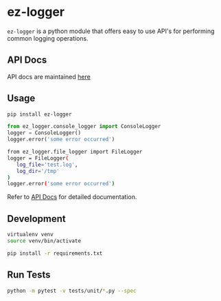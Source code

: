 ez-logger
==

`ez-logger` is a python module that offers easy to use API's for performing common logging operations.

API Docs
--

API docs are maintained [here](https://ez-logger.readthedocs.io/en/latest/index.html)

Usage
--

```bash
pip install ez-logger
```

```python
from ez_logger.console_logger import ConsoleLogger
logger = ConsoleLogger()
logger.error('some error occurred')
```

```bash
from ez_logger.file_logger import FileLogger
logger = FileLogger(
   log_file='test.log',
   log_dir='/tmp'
)
logger.error('some error occurred')
```

Refer to [API Docs](https://ez-logger.readthedocs.io/en/latest/index.html) for detailed documentation.

Development
--

```bash
virtualenv venv
source venv/bin/activate

pip install -r requirements.txt
```

Run Tests
--

```bash
python -m pytest -v tests/unit/*.py --spec
```
